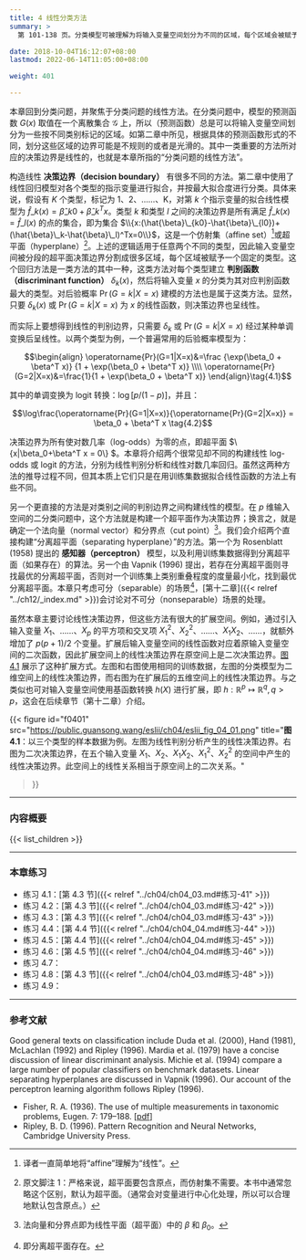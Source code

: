 ```yaml
---
title: 4 线性分类方法
summary: >
  第 101-138 页。分类模型可被理解为将输入变量空间划分为不同的区域，每个区域会被赋予一个预测的类别。“线性”指的是这些区域的决策边界是线性的（直线或平面），或经过某些单调变换后呈线性。如果在经过扩展后的输入变量空间上构建线性决策边界，还原到原始空间上则可得到非线性的决策边界。

date: 2018-10-04T16:12:07+08:00
lastmod: 2022-06-14T11:05:00+08:00

weight: 401

---
```


本章回到分类问题，并聚焦于分类问题的线性方法。在分类问题中，模型的预测函数 $G(x)$ 取值在一个离散集合 $\mathcal{G}$ 上，所以（预测函数）总是可以将输入变量空间划分为一些按不同类别标记的区域。如第二章中所见，根据具体的预测函数形式的不同，划分这些区域的边界可能是不规则的或者是光滑的。其中一类重要的方法所对应的决策边界是线性的，也就是本章所指的“分类问题的线性方法”。

构造线性 **决策边界（decision boundary）** 有很多不同的方法。第二章中使用了线性回归模型对各个类型的指示变量进行拟合，并按最大拟合度进行分类。具体来说，假设有 $K$ 个类型，标记为 1、2、……、K，对第 $k$ 个指示变量的拟合线性模型为 $\hat{f}\_k(x)=\hat{\beta}\_{k0}+\hat{\beta}\_k^T x$。类型 $k$ 和类型 $l$ 之间的决策边界是所有满足 $\hat{f}\_k(x)=\hat{f}\_l(x)$ 的点的集合，即为集合 $\\{x:(\hat{\beta}\_{k0}-\hat{\beta}\_{l0})+(\hat{\beta}\_k-\hat{\beta}\_l)^Tx=0\\}$，这是一个仿射集（affine set）[^1]或超平面（hyperplane）[^2]。上述的逻辑适用于任意两个不同的类型，因此输入变量空间被分段的超平面决策边界分割成很多区域，每个区域被赋予一个固定的类型。这个回归方法是一类方法的其中一种，这类方法对每个类型建立 **判别函数（discriminant function）** $\delta_k(x)$，然后将输入变量 $x$ 的分类为其对应判别函数最大的类型。对后验概率 $\operatorname{Pr}(G=k|X=x)$ 建模的方法也是属于这类方法。显然，只要 $\delta_k(x)$ 或 $\operatorname{Pr}(G=k|X=x)$ 为 $x$ 的线性函数，则决策边界也呈线性。

而实际上要想得到线性的判别边界，只需要 $\delta_k$ 或 $\operatorname{Pr}(G=k|X=x)$ 经过某种单调变换后呈线性。以两个类型为例，一个普遍常用的后验概率模型为：

$$\begin{align}
\operatorname{Pr}(G=1|X=x)&=\frac
  {\exp(\beta_0 + \beta^T x)}
  {1 + \exp(\beta_0 + \beta^T x)} \\\\
\operatorname{Pr}(G=2|X=x)&=\frac{1}{1 + \exp(\beta_0 + \beta^T x)}
\end{align}\tag{4.1}$$

其中的单调变换为 logit 转换：$\log[p/(1-p)]$，并且：

$$\log\frac{\operatorname{Pr}(G=1|X=x)}{\operatorname{Pr}(G=2|X=x)} =
\beta_0 + \beta^T x
\tag{4.2}$$

决策边界为所有使对数几率（log-odds）为零的点，即超平面 $\\{x|\beta_0+\beta^T x = 0\\} $。本章将介绍两个很常见却不同的构建线性 log-odds 或 logit 的方法，分别为线性判别分析和线性对数几率回归。虽然这两种方法的推导过程不同，但其本质上它们只是在用训练集数据拟合线性函数的方法上有些不同。

另一个更直接的方法是对类别之间的判别边界之间构建线性的模型。在 $p$ 维输入空间的二分类问题中，这个方法就是构建一个超平面作为决策边界；换言之，就是确定一个法向量（normal vector）和分界点（cut point）[^3]。我们会介绍两个直接构建“分离超平面（separating hyperplane）”的方法。第一个为 Rosenblatt (1958) 提出的 **感知器（perceptron）** 模型，以及利用训练集数据得到分离超平面（如果存在）的算法。另一个由 Vapnik (1996) 提出，若存在分离超平面则寻找最优的分离超平面，否则对一个训练集上类别重叠程度的度量最小化，找到最优分离超平面。本章只考虑可分（separable）的场景[^4]，[第十二章]({{< relref "../ch12/_index.md" >}})会讨论对不可分（nonseparable）场景的处理。

虽然本章主要讨论线性决策边界，但这些方法有很大的扩展空间。例如，通过引入输入变量 $X_1$、……、$X_p$ 的平方项和交叉项 $X_1^2$、$X_2^2$、……、$X_1 X_2$、……，就额外增加了 $p(p+1)/2$ 个变量。扩展后输入变量空间的线性函数对应着原输入变量空间的二次函数，因此扩展空间上的线性决策边界在原空间上是二次决策边界。[图 4.1](#figure-f0401) 展示了这种扩展方式。左图和右图使用相同的训练数据，左图的分类模型为二维空间上的线性决策边界，而右图为在扩展后的五维空间上的线性决策边界。与之类似也可对输入变量空间使用基函数转换 $h(X)$ 进行扩展，即 $h:\mathbb{R}^p\mapsto\mathbb{R}^q, q>p$，这会在后续章节（第十二章）介绍。

{{< figure
  id="f0401"
  src="https://public.guansong.wang/eslii/ch04/eslii_fig_04_01.png"
  title="**图 4.1**：以三个类型的样本数据为例。左图为线性判别分析产生的线性决策边界。右图为二次决策边界，在五个输入变量 $X_1$、$X_2$、$X_1X_2$、$X_1^2$、$X_2^2$ 的空间中产生的线性决策边界。此空间上的线性关系相当于原空间上的二次关系。"
>}}

----------
### 内容概要
{{< list_children >}}

----------
### 本章练习

- 练习 4.1：[第 4.3 节]({{< relref "../ch04/ch04_03.md#练习-41" >}})
- 练习 4.2：[第 4.3 节]({{< relref "../ch04/ch04_03.md#练习-42" >}})
- 练习 4.3：[第 4.3 节]({{< relref "../ch04/ch04_03.md#练习-43" >}})
- 练习 4.4：[第 4.4 节]({{< relref "../ch04/ch04_04.md#练习-44" >}})
- 练习 4.5：[第 4.4 节]({{< relref "../ch04/ch04_04.md#练习-45" >}})
- 练习 4.6：[第 4.5 节]({{< relref "../ch04/ch04_04.md#练习-46" >}})
- 练习 4.7：
- 练习 4.8：[第 4.3 节]({{< relref "../ch04/ch04_03.md#练习-48" >}})
- 练习 4.9：

----------
### 参考文献

Good general texts on classification include Duda et al. (2000), Hand
(1981), McLachlan (1992) and Ripley (1996). Mardia et al. (1979) have
a concise discussion of linear discriminant analysis. Michie et al. (1994)
compare a large number of popular classifiers on benchmark datasets. Linear
separating hyperplanes are discussed in Vapnik (1996). Our account of
the perceptron learning algorithm follows Ripley (1996).

- Fisher, R. A. (1936). The use of multiple measurements in taxonomic problems, Eugen. 7: 179–188. [[pdf](https://www.comp.tmu.ac.jp/morbier/R/Fisher-1936-Ann._Eugen.pdf)]
- Ripley, B. D. (1996). Pattern Recognition and Neural Networks, Cambridge University Press.


[^1]: 译者一直简单地将“affine”理解为“线性”。
[^2]: 原文脚注 1：严格来说，超平面要包含原点，而仿射集不需要。本书中通常忽略这个区别，默认为超平面。（通常会对变量进行中心化处理，所以可以合理地默认包含原点。）
[^3]: 法向量和分界点即为线性平面（超平面）中的 $\beta$ 和 $\beta_0$。
[^4]: 即分离超平面存在。